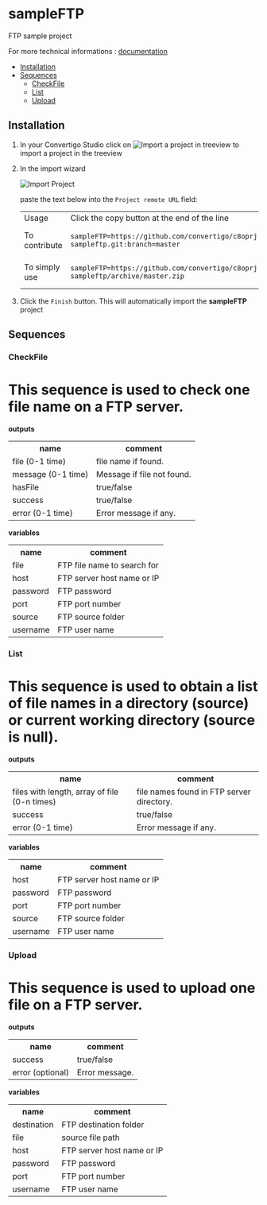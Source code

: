 


# sampleFTP

FTP sample project


For more technical informations : [documentation](./project.md)

- [Installation](#installation)
- [Sequences](#sequences)
    - [CheckFile](#checkfile)
    - [List](#list)
    - [Upload](#upload)


## Installation

1. In your Convertigo Studio click on ![](https://github.com/convertigo/convertigo/blob/develop/eclipse-plugin-studio/icons/studio/project_import.gif?raw=true "Import a project in treeview") to import a project in the treeview
2. In the import wizard

   ![](https://github.com/convertigo/convertigo/blob/develop/eclipse-plugin-studio/tomcat/webapps/convertigo/templates/ftl/project_import_wzd.png?raw=true "Import Project")
   
   paste the text below into the `Project remote URL` field:
   <table>
     <tr><td>Usage</td><td>Click the copy button at the end of the line</td></tr>
     <tr><td>To contribute</td><td>

     ```
     sampleFTP=https://github.com/convertigo/c8oprj-sampleftp.git:branch=master
     ```
     </td></tr>
     <tr><td>To simply use</td><td>

     ```
     sampleFTP=https://github.com/convertigo/c8oprj-sampleftp/archive/master.zip
     ```
     </td></tr>
    </table>
3. Click the `Finish` button. This will automatically import the __sampleFTP__ project


## Sequences

### CheckFile

<h1>This sequence is used to check one file name on a FTP server.</h1>

**outputs**

<table>
<tr>
<th>name</th><th>comment</th>
</tr>
<tr>
<td>file (0-1 time)</td><td>file name if found.</td>
</tr>
<tr>
<td>message (0-1 time)</td><td>Message if file not found.</td>
</tr>
<tr>
<td>hasFile</td><td>true/false</td>
</tr>
<tr>
<td>success</td><td>true/false</td>
</tr>
<tr>
<td>error (0-1 time)</td><td>Error message if any.</td>
</tr>
</table>

**variables**

<table>
<tr>
<th>name</th><th>comment</th>
</tr>
<tr>
<td>file</td><td>FTP file name to search for</td>
</tr>
<tr>
<td>host</td><td>FTP server host name or IP</td>
</tr>
<tr>
<td>password</td><td>FTP password</td>
</tr>
<tr>
<td>port</td><td>FTP port number</td>
</tr>
<tr>
<td>source</td><td>FTP source folder</td>
</tr>
<tr>
<td>username</td><td>FTP user name</td>
</tr>
</table>

### List

<h1>This sequence is used to obtain a list of file names in a directory (source) or current working directory (source is null).</h1>

**outputs**

<table>
<tr>
<th>name</th><th>comment</th>
</tr>
<tr>
<td>files with length, array of file (0-n times)</td><td>file names found in FTP server directory.</td>
</tr>
<tr>
<td>success</td><td>true/false</td>
</tr>
<tr>
<td>error (0-1 time)</td><td>Error message if any.</td>
</tr>
</table>

**variables**

<table>
<tr>
<th>name</th><th>comment</th>
</tr>
<tr>
<td>host</td><td>FTP server host name or IP</td>
</tr>
<tr>
<td>password</td><td>FTP password</td>
</tr>
<tr>
<td>port</td><td>FTP port number</td>
</tr>
<tr>
<td>source</td><td>FTP source folder</td>
</tr>
<tr>
<td>username</td><td>FTP user name</td>
</tr>
</table>

### Upload

<h1>This sequence is used to upload one file on a FTP server.</h1>

**outputs**

<table>
<tr>
<th>name</th><th>comment</th>
</tr>
<tr>
<td>success</td><td>true/false</td>
</tr>
<tr>
<td>error (optional)</td><td>Error message.</td>
</tr>
</table>

**variables**

<table>
<tr>
<th>name</th><th>comment</th>
</tr>
<tr>
<td>destination</td><td>FTP destination folder</td>
</tr>
<tr>
<td>file</td><td>source file path</td>
</tr>
<tr>
<td>host</td><td>FTP server host name or IP</td>
</tr>
<tr>
<td>password</td><td>FTP password</td>
</tr>
<tr>
<td>port</td><td>FTP port number</td>
</tr>
<tr>
<td>username</td><td>FTP user name</td>
</tr>
</table>



